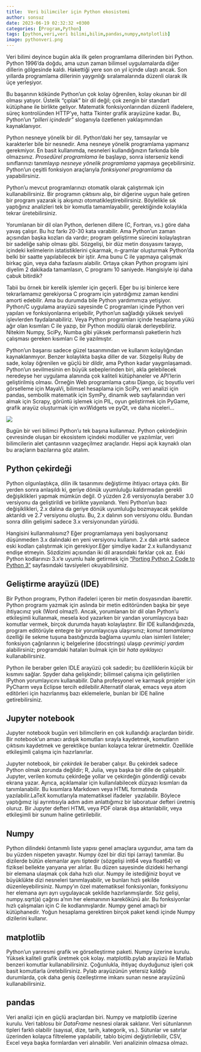 ```yaml
---
title:  Veri bilimciler için Python ekosistemi
author: sonsuz
date: 2023-06-19 02:32:32 +0300
categories: [Program,Python]
tags: [python,veri,veri bilimi,bilim,pandas,numpy,matplotlib]
image: pythonveri.png
---
```




Veri bilimi deyince bugün akla ilk gelen programlama dillerinden biri Python. Python 1996’da doğdu, ama uzun zaman bilimsel uygulamalarda diğer dillerin gölgesinde kaldı. Hakettiği yere son on yıl içinde ulaştı ancak. Son yıllarda programlama dillerinin yaygınlığı sıralamalarında düzenli olarak ilk üçe yerleşiyor.

Bu başarının kökünde Python’un çok kolay öğrenilen, kolay okunan bir dil olması yatıyor. Üstelik “çıplak” bir dil değil; çok zengin bir standart kütüphane ile birlikte geliyor. Matematik fonksiyonlarından düzenli ifadelere, süreç kontrolünden HTTP’ye, hatta Tkinter grafik arayüzüne kadar. Bu, Python’un “*pilleri içindedir”* sloganıyla özetlenen yaklaşımından kaynaklanıyor.

Python nesneye yönelik bir dil. Python’daki her şey, tamsayılar ve karakterler bile bir nesnedir. Ama nesneye yönelik programlama yapmanız gerekmiyor. En basit kullanımda, nesneleri kullandığınızın farkında bile olmazsınız. *Prosedürel programlama* ile başlayıp, sonra isterseniz kendi sınıflarınızı tanımlayıp *nesneye yönelik programlama* yapmaya geçebilirsiniz. Python’un çeşitli fonksiyon araçlarıyla *fonksiyonel programlama* da yapabilirsiniz.

Python’u mevcut programlarınızı otomatik olarak çalıştırmak için kullanabilirsiniz. Bir programın çıktısını alıp, bir diğerine uygun hale getiren bir program yazarak iş akışınızı otomatikleştirebilirsiniz. Böylelikle sık yaptığınız analizleri tek bir komutla tamamlayabilir, gerektiğinde kolaylıkla tekrar üretebilirsiniz.

Yorumlanan bir dil olan Python, derlenen dillere (C, Fortran, vs.) göre daha yavaş çalışır. Bu hız farkı 20-30 kata varabilir. Ama Python’un zaman açısından başka kozları da vardır; program geliştirme sürecini kolaylaştıran bir sadeliğe sahip olması gibi. Sözgelişi, bir düz metin dosyasını tarayıp, içindeki kelimelerin istatistiklerini çıkarmak, n-gramlar oluşturmak Python’da belki bir saatte yapılabilecek bir iştir. Ama bunu C ile yapmaya çalışmak birkaç gün, veya daha fazlasını alabilir. Ortaya çıkan Python programı işini diyelim 2 dakikada tamamlasın, C programı 10 saniyede. Hangisiyle işi daha çabuk bitirdik?

Tabii bu örnek bir kerelik işlemler için geçerli. Eğer bu işi binlerce kere tekrarlamamız gerekiyorsa C programı için yatırdığımız zaman kendini amorti edebilir. Ama bu durumda bile Python yardımımıza yetişiyor. Python/C uygulama arayüzü sayesinde C programları içinde Python veri yapıları ve fonksiyonlarına erişebilir, Python’un sağladığı yüksek seviyeli işlevlerden faydalanabiliriz. Veya Python programları içinde hesaplama yükü ağır olan kısımları C ile yazıp, bir Python modülü olarak derleyebiliriz. Nitekim Numpy, SciPy, Numba gibi yüksek performanslı paketlerin hızlı çalışması gereken kısımları C ile yazılmıştır.

Python’un başarısı sadece güzel tasarımından ve kullanım kolaylığından kaynaklanmıyor. Benzer kolaylıkta başka diller de var. Sözgelişi Ruby de sade, kolay öğrenilen ve güçlü bir dildir, ama Python kadar yaygınlaşamadı. Python’un sevilmesinin en büyük sebeplerinden biri, akla gelebilecek neredeyse her uygulama alanında çok kaliteli kütüphaneler ve API’lerin geliştirilmiş olması. Örneğin Web programlama çatısı Django, üç boyutlu veri görselleme için MayaVi, bilimsel hesaplama için SciPy, veri analizi için pandas, sembolik matematik için SymPy, dinamik web sayfalarından veri almak için Scrapy, görüntü işlemek için PIL, oyun geliştirmek için PyGame, grafik arayüz oluşturmak için wxWidgets ve pyQt, ve daha niceleri…

![](pythonveri.png)

Bugün bir veri bilimci Python’u tek başına kullanmaz. Python çekirdeğinin çevresinde oluşan bir ekosistem içindeki modüller ve yazılımlar, veri bilimcilerin alet çantasının vazgeçilmez araçlarıdır. Hepsi açık kaynaklı olan bu araçların bazılarına göz atalım.

## Python çekirdeği

Python olgunlaştıkça, dilin ilk tasarımını değiştirme ihtiyacı ortaya çıktı. Bir yerden sonra anlaşıldı ki, geriye dönük uyumluluğu kaldırmadan gerekli değişiklikleri yapmak mümkün değil. O yüzden 2.6 versiyonuyla beraber 3.0 versiyonu da geliştirildi ve birlikte yayınlandı. Yeni Python’un bazı değişiklikleri, 2.x dalına da geriye dönük uyumluluğu bozmayacak şekilde aktarıldı ve 2.7 versiyonu oluştu. Bu, 2.x dalının son versiyonu oldu. Bundan sonra dilin gelişimi sadece 3.x versiyonundan yürüdü.

Hangisini kullanmalısınız? Eğer programlamaya yeni başlıyorsanız düşünmeden 3.x dalındaki en yeni versiyonu kullanın. 2.x dalı artık sadece eski kodları çalıştırmak için gerekiyor.Eğer şimdiye kadar 2.x kullandıysanız endişe etmeyin. Sözdizimi açısından iki dil arasındaki farklar çok az. Eski Python kodlarınızı 3.x’e uyumlu hale getirmek için [“Porting Python 2 Code to Python 3”](https://docs.python.org/3/howto/pyporting.html) sayfasındaki tavsiyeleri okuyabilirsiniz.

## Geliştirme arayüzü (IDE)

 Bir Python programı, Python ifadeleri içeren bir metin dosyasından ibarettir. Python programı yazmak için aslında bir metin editöründen başka bir şeye ihtiyacınız yok (Word olmaz!). Ancak, yorumlanan bir dil olan Python’u etkileşimli kullanmak, mesela kod yazarken bir yandan yorumlayıcıya bazı komutlar vermek, birçok durumda hayatı kolaylaştırır. Bir IDE kullandığınızda, program editörüyle entegre bir yorumlayıcıya ulaşırsınız; *komut tamamlama* özelliği ile sekme tuşuna bastığınızda bağlama uyumlu olan isimleri listeler; fonksiyon çağrılarının iç belgelerine (docstrings) ulaşıp *çevrimiçi yardım* alabilirsiniz; programdaki hataları bulmak için bir *hata ayıklayıcı* kullanabilirsiniz.

Python ile beraber gelen IDLE arayüzü çok sadedir; bu özelliklerin küçük bir kısmını sağlar. Spyder daha gelişkindir; bilimsel çalışma için geliştirilen IPython yorumlayıcını kullanabilir. Daha profesyonel ve karmaşık projeler için PyCharm veya Eclipse tercih edilebilir.Alternatif olarak, emacs veya atom editörleri için hazırlanmış bazı eklemelerle, bunları bir IDE haline getirebilirsiniz.

## Jupyter notebook

Jupyter notebook bugün veri bilimcilerin en çok kullandığı araçlardan biridir. Bir notebook’un amacı ardışık komutları sırayla kaydetmek, komutların çıktısını kaydetmek ve gerektikçe bunları kolayca tekrar üretmektir. Özellikle etkileşimli çalışma için hazırlanırlar.

Jupyter notebook, bir *çekirdek* ile beraber çalışır. Bu çekirdek sadece Python olmak zorunda değildir; R, Julia, veya başka bir dille de çalışabilr. Jupyter, verilen komutu çekirdeğe yollar ve çekirdeğin gönderdiği cevabı ekrana yazar. Ayrıca, açıklamalar için kullanılabilecek düzyazı kısımları da tanımlanabilir. Bu kısımlara Markdown veya HTML formatında yazılabilir.LaTeX komutlarıyla matematiksel ifadeler  yazılabilir. Böylece yaptığımız işi ayrıntısıyla adım adım anlattığımız bir laboratuar defteri üretmiş oluruz. Bir Jupyter defteri HTML veya PDF olarak dışa aktarılabilir, veya etkileşimli bir sunum haline getirilebilir.

## Numpy

Python dilindeki öntanımlı liste yapısı genel amaçlara uygundur, ama tam da bu yüzden nispeten yavaştır. Numpy özel bir dizi tipi (array) tanımlar. Bu dizilerde bütün elemanlar aynı tiptedir (sözgelişi int64 veya float64) ve fiziksel bellekte yanyana yer alırlar. Bu düzen sayesinde dizideki herhangi bir elemana ulaşmak çok daha hızlı olur. Numpy ile istediğiniz boyut ve büyüklükte dizi nesneleri tanımlayabilir, ve bunları hızlı şekilde düzenleyebilirsiniz. Numpy’ın özel matematiksel fonksiyonları, fonksiyonu her elemana ayrı ayrı uygulayacak şekilde hazırlanmışlardır. Söz gelişi, numpy.sqrt(a) çağrısı a’nın her elemanının karekökünü alır. Bu fonksiyonlar hızlı çalışmaları için C ile kodlanmışlardır. Numpy genel amaçlı bir kütüphanedir. Yoğun hesaplama gerektiren birçok paket kendi içinde Numpy dizilerini kullanır.

## matplotlib

Python’un yarıresmi grafik ve görselleştirme paketi. Numpy üzerine kurulu. Yüksek kaliteli grafik üretmek çok kolay. matplotlib.pylab arayüzü ile Matlab benzeri komutlar kullanabilirsiniz. Çoğunlukla, ihtiyaç duyduğunuz işleri çok basit komutlarla üretebilirsiniz. Pylab arayüzünün yetersiz kaldığı durumlarda, çok daha geniş özelleştirme imkanı sunan nesne arayüzünü kullanabilirsiniz.

## pandas

Veri analizi için en güçlü araçlardan biri. Numpy ve matplotlib üzerine kurulu. Veri tablosu bir *DataFrame* nesnesi olarak saklanır. Veri sütunlarının tipleri farklı olabilir (sayısal, dize, tarih, kategorik, vs.). Sütunlar ve satırlar üzerinden kolayca filtreleme yapılabilir, tablo biçimi değiştirilebilir, CSV, Excel veya başka formlardan veri alınabilir. Veri analizinin olmazsa olmazı.
